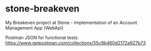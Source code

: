# stone-breakeven
My Breakeven project at Stone - Implementation of an Account Management App (WebApi)

Postman JSON for functional tests: https://www.getpostman.com/collections/55c9b460d2172a927b73
